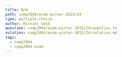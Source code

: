 ```yaml
---
title: N/A
path: comp2804/exam-winter-2015/24
type: multiple-choice
author: Michiel Smid
question: comp2804/exam-winter-2015/24/question.ts
solution: comp2804/exam-winter-2015/24/solution.md
tags:
  - comp2804
  - comp2804-exam
---
```

